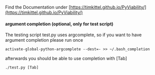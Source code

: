 

Find the Documentation under [https://timkittel.github.io/PyViability/](https://timkittel.github.io/PyViability/)

#### argument completion (optional, only for test script)

The testing script test.py uses argcomplete, so if you want to have argument completion please run once

    activate-global-python-argcomplete --dest=- >> ~/.bash_completion

afterwards you should be able to use completion with [Tab]

    ./test.py [Tab]

